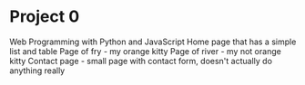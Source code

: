# Project 0

Web Programming with Python and JavaScript
Home page that has a simple list and table
Page of fry - my orange kitty
Page of river - my not orange kitty
Contact page - small page with contact form, doesn't actually do anything really
